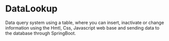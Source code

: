 # DataLookup
Data query system using a table, where you can insert, inactivate or change information using the Hmtl, Css, Javascript web base and sending data to the database through SpringBoot.
